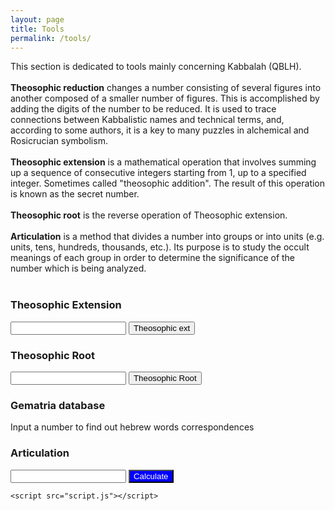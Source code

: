 ```yaml
---
layout: page
title: Tools
permalink: /tools/
---
```


This section is dedicated to tools mainly concerning Kabbalah (QBLH).<br><br>
<b>Theosophic reduction</b> changes a number consisting of several figures into another composed of a smaller number of figures. This is accomplished by adding the digits of the number to be reduced. It is used to trace connections between Kabbalistic names and technical terms, and, according to some authors, it is a key to many puzzles in alchemical and Rosicrucian symbolism.<br><br> 
<b>Theosophic extension</b> is a mathematical operation that involves summing up a sequence of consecutive integers starting from 1, up to a specified integer. Sometimes called "theosophic addition". The result of this operation is known as the secret number.<br><br>
<b>Theosophic root</b> is the reverse operation of Theosophic extension.<br><br> 
<b>Articulation</b> is a method that divides a number into groups or into units (e.g. units, tens, hundreds, thousands, etc.). Its purpose is to study the occult meanings of each group in order to determine the significance of the number which is being analyzed.<br><br>


<h3>Theosophic Extension</h3>

<input type="text" id="input-number">
<button onclick="calculateTeosophicExtension()">Theosophic ext</button>
<p id="result"></p>

<h3>Theosophic Root</h3>

<input type="text" id="input">
<button id="btn">Theosophic Root</button>
<div id="output"></div>


<script>
function calculateTeosophicExtension() {
  var inputNumber = document.getElementById("input-number").value; // Recupera il valore inserito nella casella di testo
  var teosophicSum = 0;
  for (var i = 1; i <= inputNumber; i++) {
    teosophicSum += i;
  }
  document.getElementById("result").innerHTML = "The theosophic extension of " + inputNumber + " is " + teosophicSum;
}
function calculateTeosophicNumber(number) {
  let sum = 0;
  
  for (let i = 1; i <= number; i++) {
    sum += i;
    
    if (sum === number) {
      return i;
    }
  }
  
  return null; // se non viene trovato alcun numero, restituisce null
}

document.getElementById("btn").addEventListener("click", function() {
  let input = document.getElementById("input").value;
  let result = calculateTeosophicNumber(parseInt(input));
  
  if (result !== null) {
    document.getElementById("output").innerHTML = "The theosophic root of " + input + " is " + result;
  } else {
    document.getElementById("output").innerHTML = "The number " + input + " is not a theosophic extension";
  }
});
</script>

<h3>Gematria database</h3>
Input a number to find out hebrew words correspondences




<!DOCTYPE html>
<html>
<head>
	<title>Number Divider</title>
	<meta charset="UTF-8">
	<meta name="viewport" content="width=device-width, initial-scale=1.0">
  <h3>Articulation</h3>
	<style>
		#calculate-button {
			background-color: blue;
			color: white;
		}
	</style>
</head>
<body>
	<input type="text" id="number-input">
	<button id="calculate-button">Calculate</button>
	<p id="output"></p>

	<script src="script.js"></script>
</body>
</html>

<script>


// Get the necessary elements from the DOM
const numberInput = document.getElementById("number-input");
const calculateButton = document.getElementById("calculate-button");
const outputElement = document.getElementById("output");

// Add an event listener to the button
calculateButton.addEventListener("click", function() {
    // Get the input value and convert it to a number
    let inputValue = Number(numberInput.value);

    // Divide the number into units
    const units = [1000000000000, 100000000000, 10000000000, 1000000000, 100000000, 10000000, 10000000, 1000000, 100000, 10000, 1000, 100, 10, 1];
    let result = "";
    let foundNonZero = false;
    for (let i = 0; i < units.length; i++) {
        const unitValue = Math.floor(inputValue / units[i]);
        if (unitValue > 0 || foundNonZero) {
            foundNonZero = true;
            result += unitValue * units[i] + ";";
        }
        inputValue -= unitValue * units[i];
    }

    // Display the output
    if (!foundNonZero) {
        outputElement.textContent = inputValue;
    } else {
        outputElement.textContent = result.slice(0, -1); // Remove the last semicolon
    }
});
</script>